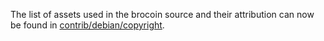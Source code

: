 The list of assets used in the brocoin source and their attribution can now be found in [contrib/debian/copyright](../contrib/debian/copyright).
